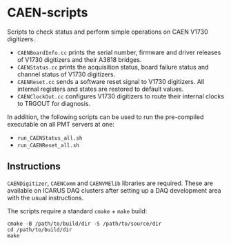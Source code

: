 # CAEN-scripts
Scripts to check status and perform simple operations on CAEN V1730 digitizers.

* `CAENBoardInfo.cc` prints the serial number, firmware and driver releases of V1730 digitizers and their A3818 bridges.
* `CAENStatus.cc` prints the acquisition status, board failure status and channel status of V1730 digitizers. 
* `CAENReset.cc` sends a software reset signal to V1730 digitizers. All internal registers and states are restored to default values.
* `CAENClockOut.cc` configures V1730 digitizers to route their internal clocks to TRGOUT for diagnosis.

In addition, the following scripts can be used to run the pre-compiled executable on all PMT servers at one:
* `run_CAENStatus_all.sh`
* `run_CAENReset_all.sh`

## Instructions
`CAENDigitizer`, `CAENComm` and `CAENVMElib` libraries are required. 
These are available on ICARUS DAQ clusters after setting up a DAQ development area with the usual instructions.

The scripts require a standard `cmake` + `make` build:
```
cmake -B /path/to/build/dir -S /path/to/source/dir
cd /path/to/build/dir
make
```
